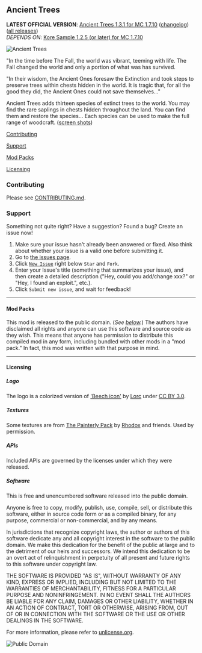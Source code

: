 ## Ancient Trees
**LATEST OFFICIAL VERSION**: [Ancient Trees 1.3.1 for MC 1.7.10][latest] ([changelog][changelog.md]) ([all
releases][releases])<br />
*DEPENDS ON*: [Kore Sample 1.2.5 (or later) for MC 1.7.10][koresample]

[latest]: https://github.com/MinecraftModArchive/Dendrology/releases/latest
[releases]: https://github.com/MinecraftModArchive/Dendrology/releases
[changelog.md]: https://github.com/MinecraftModArchive/Dendrology/blob/develop/src/main/resources/CHANGELOG.md
[koresample]: http://scottk.us/KoreSample

![Ancient Trees](https://raw.githubusercontent.com/MinecraftModArchive/Dendrology/develop/art/logo/logo-128.png)

"In the time before The Fall, the world was vibrant, teeming with life. The Fall changed the world and only a
portion of what was has survived.

"In their wisdom, the Ancient Ones foresaw the Extinction and took steps to preserve trees within chests hidden in the
world. It is tragic that, for all the good they did, the Ancient Ones could not save themselves..."

Ancient Trees adds thirteen species of extinct trees to the world. You may find the rare saplings in chests hidden
throughout the land. You can find them and restore the species... Each species can be used to make the full range of
woodcraft. ([screen shots](screen-shots.md))

[Contributing](#contributing)

[Support](#support)

[Mod Packs](#mod-packs)

[Licensing](#licensing)

### Contributing

Please see [CONTRIBUTING.md](CONTRIBUTING.md).

### Support
Something not quite right?  Have a suggestion?  Found a bug?  Create an issue now!

1. Make sure your issue hasn't already been answered or fixed.  Also think about whether your issue is a valid one
before submitting it.
2. Go to [the issues page][issues].
3. Click [`New Issue`][new] right below `Star` and `Fork`.
4. Enter your Issue's title (something that summarizes your issue), and then create a detailed description ("Hey, could
you add/change xxx?" or "Hey, I found an exploit.", etc.).
5. Click `Submit new issue`, and wait for feedback!

[issues]: /MinecraftModArchive/Dendrology/issues
[new]: /MinecraftModArchive/Dendrology/issues/new

* * *

#### Mod Packs

This mod is released to the public domain. (*See [below](#licensing).*) The authors have disclaimed all rights and
anyone can use this software and source code as they wish. This means that anyone has permission to distribute this
compiled mod in any form, including bundled with other mods in a "mod pack." In fact, this mod was written with that
purpose in mind.

* * *

#### Licensing

##### Logo

The logo is a colorized version of ['Beech icon'][beech-icon] by [Lorc][lorc-site] under [CC BY 3.0][ccby30].

[beech-icon]: http://game-icons.net/lorc/originals/beech.html
[lorc-site]: http://lorcblog.blogspot.com/
[ccby30]: http://creativecommons.org/licenses/by/3.0/

##### Textures

Some textures are from [The Painterly Pack][pack] by [Rhodox][rhodox_tweet] and friends. Used by permission.

[pack]: http://painterlypack.net/
[rhodox_tweet]: https://twitter.com/PainterlyPack

##### APIs

Included APIs are governed by the licenses under which they were released.

##### Software

This is free and unencumbered software released into the public domain.

Anyone is free to copy, modify, publish, use, compile, sell, or distribute this software, either in source code form or
as a compiled binary, for any purpose, commercial or non-commercial, and by any means.

In jurisdictions that recognize copyright laws, the author or authors of this software dedicate any and all copyright
interest in the software to the public domain. We make this dedication for the benefit of the public at large and to the
detriment of our heirs and successors. We intend this dedication to be an overt act of relinquishment in perpetuity of
all present and future rights to this software under copyright law.

THE SOFTWARE IS PROVIDED "AS IS", WITHOUT WARRANTY OF ANY KIND, EXPRESS OR IMPLIED, INCLUDING BUT NOT LIMITED TO THE
WARRANTIES OF MERCHANTABILITY, FITNESS FOR A PARTICULAR PURPOSE AND NONINFRINGEMENT. IN NO EVENT SHALL THE AUTHORS BE
LIABLE FOR ANY CLAIM, DAMAGES OR OTHER LIABILITY, WHETHER IN AN ACTION OF CONTRACT, TORT OR OTHERWISE, ARISING FROM, OUT
OF OR IN CONNECTION WITH THE SOFTWARE OR THE USE OR OTHER DEALINGS IN THE SOFTWARE.

For more information, please refer to [unlicense.org](http://unlicense.org/).

![Public Domain](https://raw.githubusercontent.com/MinecraftModArchive/assets/master/pd-icon.png)
